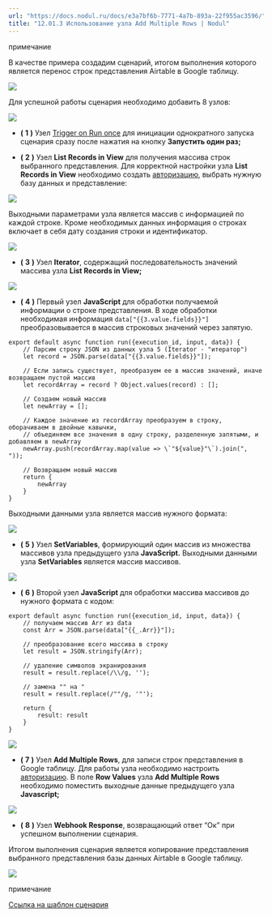 ```yaml
---
url: "https://docs.nodul.ru/docs/e3a7bf6b-7771-4a7b-893a-22f955ac3596/"
title: "12.01.3 Использование узла Add Multiple Rows | Nodul"
---
```


примечание

В качестве примера создадим сценарий, итогом выполнения которого является перенос строк представления Airtable в Google таблицу.

![](https://docs.nodul.ru/img/notion/36f04554-6c52-4b88-97ed-3d02d40e5fb5/Untitled.png)

Для успешной работы сценария необходимо добавить 8 узлов:

![](https://docs.nodul.ru/img/notion/99cf5149-795b-44a7-9175-9475d1be2636/Untitled.png)

- **(** **1** **)** Узел [Trigger on Run once](https://docs.nodul.ru/docs/18199eec-a145-41b8-8cfc-2319efe3530a) для инициации однократного запуска сценария сразу после нажатия на кнопку **Запустить один раз;**

- **(** **2** **)** Узел **List Records in View** для получения массива строк выбранного представления. Для корректной настройки узла **List Records in View** необходимо создать [авторизацию](https://docs.nodul.ru/docs/4500c395-201a-4977-beac-a169b6142555), выбрать нужную базу данных и представление:

![](https://docs.nodul.ru/img/notion/05b5dc3f-d69f-4f3a-ba87-43a756d38dc5/Untitled.png)

Выходными параметрами узла является массив с информацией по каждой строке. Кроме необходимых данных информация о строках включает в себя дату создания строки и идентификатор.

![](https://docs.nodul.ru/img/notion/f40dac09-5c8c-491b-8dad-79db2c5689e1/Untitled.png)

- **(** **3** **)** Узел **Iterator**, содержащий последовательность значений массива узла **List Records in View;**

![](https://docs.nodul.ru/img/notion/142ea1cc-635a-4b21-a077-ea29aeba48de/Untitled.png)

- **(** **4** **)** Первый узел **JavaScript** для обработки получаемой информации о строке представления. В ходе обработки необходимая информация `data["{{3.value.fields}}"] ` преобразовывается в массив строковых значений через запятую.

```codeBlockLines_e6Vv
export default async function run({execution_id, input, data}) {
    // Парсим строку JSON из данных узла 5 (Iterator - "итератор")
    let record = JSON.parse(data["{{3.value.fields}}"]);

    // Если запись существует, преобразуем ее в массив значений, иначе возвращаем пустой массив
    let recordArray = record ? Object.values(record) : [];

    // Создаем новый массив
    let newArray = [];

    // Каждое значение из recordArray преобразуем в строку, оборачиваем в двойные кавычки,
    // объединяем все значения в одну строку, разделенную запятыми, и добавляем в newArray
    newArray.push(recordArray.map(value => \`"${value}"\`).join(", "));

    // Возвращаем новый массив
    return {
        newArray
    }
}

```

Выходными данными узла является массив нужного формата:

![](https://docs.nodul.ru/img/notion/fc69e642-b81b-43a0-bdd3-944c3c80522f/Untitled.png)

- **(** **5** **)** Узел **SetVariables**, формирующий один массив из множества массивов узла предыдущего узла **JavaScript.** Выходными данными узла **SetVariables** является массив массивов.

![](https://docs.nodul.ru/img/notion/9dc29e93-6ade-4c48-883c-5035cd2302c4/Untitled.png)

- **(** **6** **)** Второй узел **JavaScript** для обработки массива массивов до нужного формата с кодом:

```codeBlockLines_e6Vv
export default async function run({execution_id, input, data}) {
    // получаем массив Arr из data
    const Arr = JSON.parse(data["{{_.Arr}}"]);

    // преобразование всего массива в строку
    let result = JSON.stringify(Arr);

    // удаление символов экранирования
    result = result.replace(/\\/g, '');

    // замена "" на "
    result = result.replace(/""/g, '"');

    return {
        result: result
    }
}

```

![](https://docs.nodul.ru/img/notion/a0c3dbf4-a89f-43a3-a70e-f90f81d92f28/Untitled.png)

- **(** **7** **)** Узел **Add Multiple Rows**, для записи строк представления в Google таблицу. Для работы узла необходимо настроить [авторизацию](https://docs.nodul.ru/docs/4500c395-201a-4977-beac-a169b6142555). В поле **Row Values** узла **Add Multiple Rows** необходимо поместить выходные данные предыдущего узла **Javascript;**

![](https://docs.nodul.ru/img/notion/711e3642-5494-457e-b630-e9bbaa02d2c4/Untitled.png)

- **(** **8** **)** Узел **Webhook Response**, возвращающий ответ “Ок” при успешном выполнении сценария.

Итогом выполнения сценария является копирование представления выбранного представления базы данных Airtable в Google таблицу.

![](https://docs.nodul.ru/img/notion/5cdaaf22-3679-48c5-a0ea-371c05868525/Untitled.png)

примечание

[Ссылка на шаблон сценария](https://app.nodul.ru/shared-scenarios/65af76bb03a48e9ccbd1e775)
